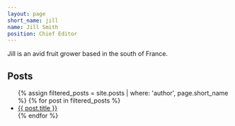 ```yaml
---
layout: page
short_name: jill
name: Jill Smith
position: Chief Editor
---
```


Jill is an avid fruit grower based in the south of France.

<h2>Posts</h2>
<ul>
  {% assign filtered_posts = site.posts | where: 'author', page.short_name %}
  {% for post in filtered_posts %}
    <li><a href="{{ post.url }}">{{ post.title }}</a></li>
  {% endfor %}
</ul>
